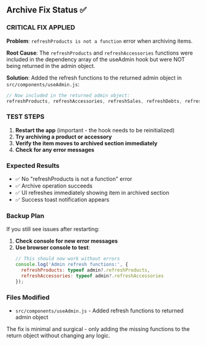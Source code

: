 ## Archive Fix Status ✅

### **CRITICAL FIX APPLIED** 

**Problem**: `refreshProducts is not a function` error when archiving items.

**Root Cause**: The `refreshProducts` and `refreshAccessories` functions were included in the dependency array of the useAdmin hook but were NOT being returned in the admin object.

**Solution**: Added the refresh functions to the returned admin object in `src/components/useAdmin.js`:

```javascript
// Now included in the returned admin object:
refreshProducts, refreshAccessories, refreshSales, refreshDebts, refreshCompanyDebts, refreshBuyingHistory, refreshMonthlyReports,
```

### **TEST STEPS**
1. **Restart the app** (important - the hook needs to be reinitialized)
2. **Try archiving a product or accessory**
3. **Verify the item moves to archived section immediately**
4. **Check for any error messages**

### **Expected Results**
- ✅ No "refreshProducts is not a function" error
- ✅ Archive operation succeeds 
- ✅ UI refreshes immediately showing item in archived section
- ✅ Success toast notification appears

### **Backup Plan**
If you still see issues after restarting:

1. **Check console for new error messages**
2. **Use browser console to test**: 
   ```javascript
   // This should now work without errors
   console.log('Admin refresh functions:', {
     refreshProducts: typeof admin?.refreshProducts,
     refreshAccessories: typeof admin?.refreshAccessories
   });
   ```

### **Files Modified**
- `src/components/useAdmin.js` - Added refresh functions to returned admin object

The fix is minimal and surgical - only adding the missing functions to the return object without changing any logic.
